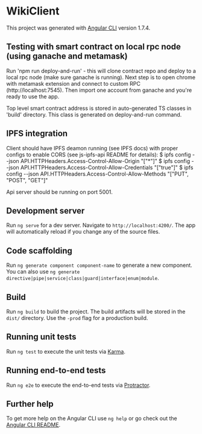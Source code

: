 # WikiClient

This project was generated with [Angular CLI](https://github.com/angular/angular-cli) version 1.7.4.

## Testing with smart contract on local rpc node (using ganache and metamask)

Run 'npm run deploy-and-run' - this will clone contract repo and deploy to a local rpc node (make sure ganache is running).
Next step is to open chrome with metamask extension and connect to custom RPC (http://localhost:7545). Then import one account
from ganache and you're ready to use the app. 

Top level smart contract address is stored in auto-generated TS classes in 'build' directory. This class is generated on deploy-and-run command.

## IPFS integration

Client should have IPFS deamon running (see IPFS docs) with proper configs to enable CORS (see js-ipfs-api README for details):
$ ipfs config --json API.HTTPHeaders.Access-Control-Allow-Origin "[\"*"]"
$ ipfs config --json API.HTTPHeaders.Access-Control-Allow-Credentials "[\"true\"]"
$ ipfs config --json API.HTTPHeaders.Access-Control-Allow-Methods "[\"PUT\", \"POST\", \"GET\"]"

Api server should be running on port 5001.

## Development server

Run `ng serve` for a dev server. Navigate to `http://localhost:4200/`. The app will automatically reload if you change any of the source files.

## Code scaffolding

Run `ng generate component component-name` to generate a new component. You can also use `ng generate directive|pipe|service|class|guard|interface|enum|module`.

## Build

Run `ng build` to build the project. The build artifacts will be stored in the `dist/` directory. Use the `-prod` flag for a production build.

## Running unit tests

Run `ng test` to execute the unit tests via [Karma](https://karma-runner.github.io).

## Running end-to-end tests

Run `ng e2e` to execute the end-to-end tests via [Protractor](http://www.protractortest.org/).

## Further help

To get more help on the Angular CLI use `ng help` or go check out the [Angular CLI README](https://github.com/angular/angular-cli/blob/master/README.md).
